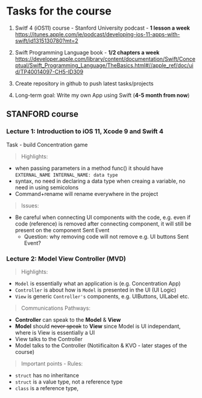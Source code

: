 
# Tasks for the course

1. Switf 4 (iOS11) course - Stanford University podcast - **1 lesson a week**
https://itunes.apple.com/ie/podcast/developing-ios-11-apps-with-swift/id1315130780?mt=2
2. Swift Programming Language book - **1/2 chapters a week**
https://developer.apple.com/library/content/documentation/Swift/Conceptual/Swift_Programming_Language/TheBasics.html#//apple_ref/doc/uid/TP40014097-CH5-ID309

3. Create repository in github to push latest tasks/projects 

4. Long-term goal: Write my own App using Swift (__4-5 month from now__)


## STANFORD course

### Lecture 1: Introduction to iOS 11, Xcode 9 and Swift 4
Task - build Concentration game

> Highlights: 
- when passing parameters in a method func() it should have `EXTERNAL_NAME INTERNAL_NAME: data type`
- syntax, no need in declaring a data type when creaing a variable, no need in using semicolons
- Command+rename will rename everywhere in the project 

> Issues:
- Be careful when connecting UI components with the code, e.g. even if code (reference) is removed after connecting component, it will still be present on the component Sent Event
    - Question: why removing code will not remove e.g. UI buttons Sent Event?


### Lecture 2: Model View Controller (MVD)

> Highlights: 
- `Model` is essentially what an application is (e.g. Concentration App)
- `Controller` is about how is `Model` is presented in the UI (UI Logic)
- `View` is generic `Controller's` components, e.g. UIButtons, UILabel etc.

> Communications Pathways: 
- **Controller** can speak to the **Model** & **View**
- **Model** should ~~never speak~~ to **View** since Model is UI independant, where is View is essentially a UI
- View talks to the Controller 
- Model talks to the Controller (Notiificaiton & KVO - later stages of the course)


> Important points - Rules:
- `struct` has no inheritance 
- `struct` is a value type, not a reference type 
- `class` is a reference type, 
 